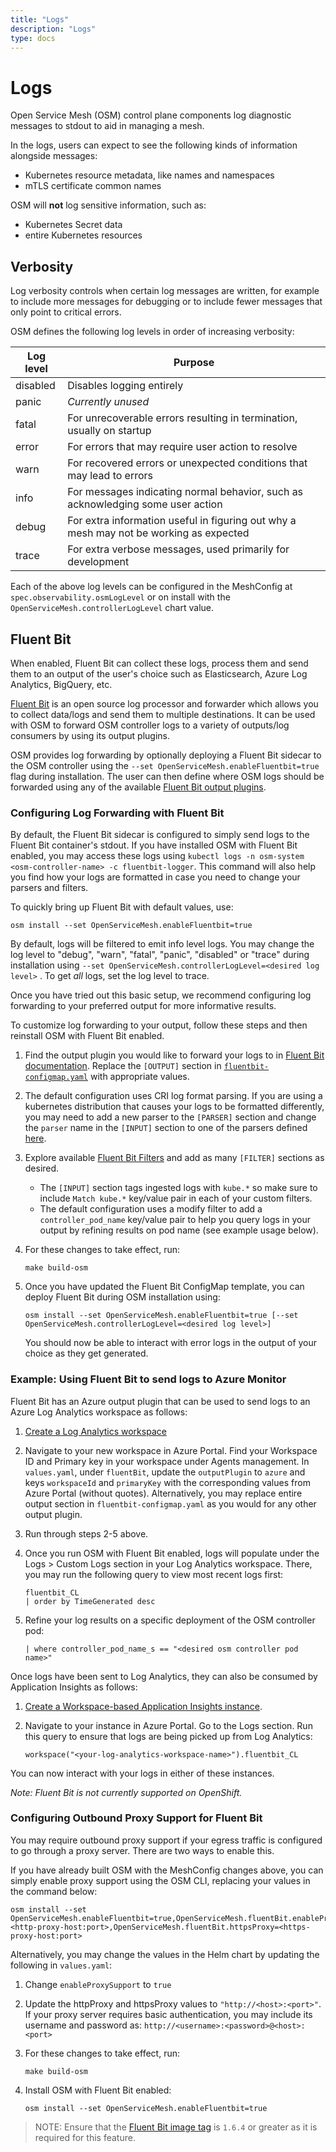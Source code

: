 ```yaml
---
title: "Logs"
description: "Logs"
type: docs
---
```


# Logs
Open Service Mesh (OSM) control plane components log diagnostic messages to stdout to aid in managing a mesh.

In the logs, users can expect to see the following kinds of information
alongside messages:
- Kubernetes resource metadata, like names and namespaces
- mTLS certificate common names

OSM will **not** log sensitive information, such as:
- Kubernetes Secret data
- entire Kubernetes resources

## Verbosity

Log verbosity controls when certain log messages are written, for example to
include more messages for debugging or to include fewer messages that only point
to critical errors.

OSM defines the following log levels in order of increasing verbosity:

Log level | Purpose
-|-
disabled | Disables logging entirely
panic    | *Currently unused*
fatal    | For unrecoverable errors resulting in termination, usually on startup
error    | For errors that may require user action to resolve
warn     | For recovered errors or unexpected conditions that may lead to errors
info     | For messages indicating normal behavior, such as acknowledging some user action
debug    | For extra information useful in figuring out why a mesh may not be working as expected
trace    | For extra verbose messages, used primarily for development

Each of the above log levels can be configured in the MeshConfig at
`spec.observability.osmLogLevel` or on install with the
`OpenServiceMesh.controllerLogLevel` chart value.

## Fluent Bit
When enabled, Fluent Bit can collect these logs, process them and send them to an output of the user's choice such as Elasticsearch, Azure Log Analytics, BigQuery, etc.

[Fluent Bit](https://fluentbit.io/) is an open source log processor and forwarder which allows you to collect data/logs and send them to multiple destinations. It can be used with OSM to forward OSM controller logs to a variety of outputs/log consumers by using its output plugins.

OSM provides log forwarding by optionally deploying a Fluent Bit sidecar to the OSM controller using the `--set OpenServiceMesh.enableFluentbit=true` flag during installation. The user can then define where OSM logs should be forwarded using any of the available [Fluent Bit output plugins](https://docs.fluentbit.io/manual/pipeline/outputs).

### Configuring Log Forwarding with Fluent Bit
By default, the Fluent Bit sidecar is configured to simply send logs to the Fluent Bit container's stdout. If you have installed OSM with Fluent Bit enabled, you may access these logs using `kubectl logs -n osm-system <osm-controller-name> -c fluentbit-logger`. This command will also help you find how your logs are formatted in case you need to change your parsers and filters. 

To quickly bring up Fluent Bit with default values, use:
```console
osm install --set OpenServiceMesh.enableFluentbit=true
```
By default, logs will be filtered to emit info level logs. You may change the log level to "debug", "warn", "fatal", "panic", "disabled" or "trace" during installation using `--set OpenServiceMesh.controllerLogLevel=<desired log level>` . To get _all_ logs, set the log level to trace.

Once you have tried out this basic setup, we recommend configuring log forwarding to your preferred output for more informative results.

To customize log forwarding to your output, follow these steps and then reinstall OSM with Fluent Bit enabled.

1. Find the output plugin you would like to forward your logs to in [Fluent Bit documentation](https://docs.fluentbit.io/manual/pipeline/outputs). Replace the `[OUTPUT]` section in [`fluentbit-configmap.yaml`](https://github.com/openservicemesh/osm/blob/release-v0.9/charts/osm/templates/fluentbit-configmap.yaml) with appropriate values.

1. The default configuration uses CRI log format parsing. If you are using a kubernetes distribution that causes your logs to be formatted differently, you may need to add a new parser to the `[PARSER]` section and change the `parser` name in the `[INPUT]` section to one of the parsers defined [here](https://github.com/fluent/fluent-bit/blob/master/conf/parsers.conf).

1. Explore available [Fluent Bit Filters](https://docs.fluentbit.io/manual/pipeline/filters) and add as many `[FILTER]` sections as desired.
    * The `[INPUT]` section tags ingested logs with `kube.*` so make sure to include `Match kube.*` key/value pair in each of your custom filters.
    * The default configuration uses a modify filter to add a `controller_pod_name` key/value pair to help you query logs in your output by refining results on pod name (see example usage below).

1. For these changes to take effect, run:
    ```console
    make build-osm
    ```

1. Once you have updated the Fluent Bit ConfigMap template, you can deploy Fluent Bit during OSM installation using:
    ```console
    osm install --set OpenServiceMesh.enableFluentbit=true [--set OpenServiceMesh.controllerLogLevel=<desired log level>]
    ```
    You should now be able to interact with error logs in the output of your choice as they get generated.


### Example: Using Fluent Bit to send logs to Azure Monitor
Fluent Bit has an Azure output plugin that can be used to send logs to an Azure Log Analytics workspace as follows:
1. [Create a Log Analytics workspace](https://docs.microsoft.com/en-us/azure/azure-monitor/learn/quick-create-workspace)

2. Navigate to your new workspace in Azure Portal. Find your Workspace ID and Primary key in your workspace under Agents management. In `values.yaml`, under `fluentBit`, update the `outputPlugin` to `azure` and keys `workspaceId` and `primaryKey` with the corresponding values from Azure Portal (without quotes). Alternatively, you may replace entire output section in `fluentbit-configmap.yaml` as you would for any other output plugin.

3. Run through steps 2-5 above. 

4. Once you run OSM with Fluent Bit enabled, logs will populate under the Logs > Custom Logs section in your Log Analytics workspace. There, you may run the following query to view most recent logs first:
    ```
    fluentbit_CL
    | order by TimeGenerated desc
    ```
5. Refine your log results on a specific deployment of the OSM controller pod:
    ```
    | where controller_pod_name_s == "<desired osm controller pod name>"
    ```

Once logs have been sent to Log Analytics, they can also be consumed by Application Insights as follows:
1. [Create a Workspace-based Application Insights instance](https://docs.microsoft.com/en-us/azure/azure-monitor/app/create-workspace-resource).

2. Navigate to your instance in Azure Portal. Go to the Logs section. Run this query to ensure that logs are being picked up from Log Analytics:
    ```
    workspace("<your-log-analytics-workspace-name>").fluentbit_CL
    ```

You can now interact with your logs in either of these instances.

*Note: Fluent Bit is not currently supported on OpenShift.*

### Configuring Outbound Proxy Support for Fluent Bit
You may require outbound proxy support if your egress traffic is configured to go through a proxy server. There are two ways to enable this.

If you have already built OSM with the MeshConfig changes above, you can simply enable proxy support using the OSM CLI, replacing your values in the command below:
```
osm install --set OpenServiceMesh.enableFluentbit=true,OpenServiceMesh.fluentBit.enableProxySupport=true,OpenServiceMesh.fluentBit.httpProxy=<http-proxy-host:port>,OpenServiceMesh.fluentBit.httpsProxy=<https-proxy-host:port>
```

Alternatively, you may change the values in the Helm chart by updating the following in `values.yaml`:
1. Change `enableProxySupport` to `true`

1. Update the httpProxy and httpsProxy values to `"http://<host>:<port>"`. If your proxy server requires basic authentication, you may include its username and password as: `http://<username>:<password>@<host>:<port>`

1. For these changes to take effect, run:
    ```console
    make build-osm
    ```

1. Install OSM with Fluent Bit enabled:
    ```console
    osm install --set OpenServiceMesh.enableFluentbit=true
    ```
> NOTE: Ensure that the [Fluent Bit image tag](https://github.com/openservicemesh/osm/blob/release-v0.9/charts/osm/values.yaml) is `1.6.4` or greater as it is required for this feature.
